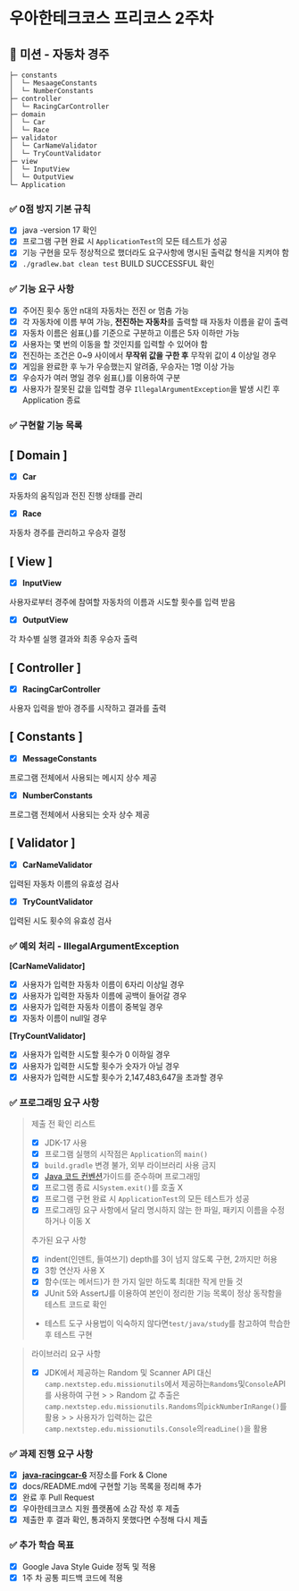 # 우아한테크코스 프리코스 2주차

## 🚗 미션 - 자동차 경주

```
├─ constants
│  └─ MesaageConstants
│  └─ NumberConstants
├─ controller
│  └─ RacingCarController
├─ domain
│  └─ Car
│  └─ Race
├─ validator
│  └─ CarNameValidator
│  └─ TryCountValidator
├─ view
│  └─ InputView
│  └─ OutputView
└─ Application
```

### ✅ 0점 방지 기본 규칙

- [x]  java -version 17 확인
- [x]  프로그램 구현 완료 시 `ApplicationTest`의 모든 테스트가 성공
- [x]  기능 구현을 모두 정상적으로 했더라도 요구사항에 명시된 출력값 형식을 지켜야 함
- [x]  `./gradlew.bat clean test` BUILD SUCCESSFUL 확인

### ✅ 기능 요구 사항

- [x]  주어진 횟수 동안 n대의 자동차는 전진 or 멈춤 가능
- [x]  각 자동차에 이름 부여 가능, **전진하는 자동차**를 출력할 때 자동차 이름을 같이 출력
- [x]  자동차 이름은 쉼표(,)를 기준으로 구분하고 이름은 5자 이하만 가능
- [x]  사용자는 몇 번의 이동을 할 것인지를 입력할 수 있어야 함
- [x]  전진하는 조건은 0~9 사이에서 **무작위 값을 구한 후** 무작위 값이 4 이상일 경우
- [x]  게임을 완료한 후 누가 우승했는지 알려줌, 우승자는 1명 이상 가능
- [x]  우승자가 여러 명일 경우 쉼표(,)를 이용하여 구분
- [x]  사용자가 잘못된 값을 입력할 경우 `IllegalArgumentException`을 발생 시킨 후 Application 종료

### ✅ 구현할 기능 목록

**[ Domain ]**
-

- [x]  **Car**

자동차의 움직임과 전진 진행 상태를 관리

- [x]  **Race**

자동차 경주를 관리하고 우승자 결정

**[ View ]**
-

- [x]  **InputView**

사용자로부터 경주에 참여할 자동차의 이름과 시도할 횟수를 입력 받음

- [x]  **OutputView**

각 차수별 실행 결과와 최종 우승자 출력

**[ Controller ]**
-

- [x]  **RacingCarController**

사용자 입력을 받아 경주를 시작하고 결과를 출력

**[ Constants ]**
-

- [x]  **MessageConstants**

프로그램 전체에서 사용되는 메시지 상수 제공

- [x]  **NumberConstants**

프로그램 전체에서 사용되는 숫자 상수 제공

**[ Validator ]**
-

- [x]  **CarNameValidator**

입력된 자동차 이름의 유효성 검사

- [x]  **TryCountValidator**

입력된 시도 횟수의 유효성 검사

### ✅ 예외 처리 - IllegalArgumentException

**[CarNameValidator]**

- [x]  사용자가 입력한 자동차 이름이 6자리 이상일 경우
- [x]  사용자가 입력한 자동차 이름에 공백이 들어갈 경우
- [x]  사용자가 입력한 자동차 이름이 중복일 경우
- [x]  자동차 이름이 null일 경우

**[TryCountValidator]**

- [x]  사용자가 입력한 시도할 횟수가 0 이하일 경우
- [x]  사용자가 입력한 시도할 횟수가 숫자가 아닐 경우
- [X]  사용자가 입력한 시도할 횟수가 2,147,483,647을 초과할 경우

### ✅ 프로그래밍 요구 사항

> 제출 전 확인 리스트
>
> - [x]  JDK-17 사용
> - [x]  프로그램 실행의 시작점은 `Application`의 `main()`
> - [x]  `build.gradle` 변경 불가, 외부 라이브러리 사용 금지
> - [x]  [Java 코드 컨벤션](https://github.com/woowacourse/woowacourse-docs/tree/master/styleguide/java)가이드를 준수하며 프로그래밍
> - [x]  프로그램 종료 시`System.exit()`를 호출 X
> - [x]  프로그램 구현 완료 시 `ApplicationTest`의 모든 테스트가 성공
> - [x]  프로그래밍 요구 사항에서 달리 명시하지 않는 한 파일, 패키지 이름을 수정하거나 이동 X
>
> 추가된 요구 사항
>
> - [x]  indent(인덴트, 들여쓰기) depth를 3이 넘지 않도록 구현, 2까지만 허용
> - [x]  3항 연산자 사용 X
> - [x]  함수(또는 메서드)가 한 가지 일만 하도록 최대한 작게 만들 것
> - [x]  JUnit 5와 AssertJ를 이용하여 본인이 정리한 기능 목록이 정상 동작함을 테스트 코드로 확인
> - 테스트 도구 사용법이 익숙하지 않다면`test/java/study`를 참고하여 학습한 후 테스트 구현

> 라이브러리 요구 사항
>
> - [x]  JDK에서 제공하는 Random 및 Scanner API 대신`camp.nextstep.edu.missionutils`에서 제공하는`Randoms`및`Console`API를 사용하여 구현
    >
    >     Random 값 추출은`camp.nextstep.edu.missionutils.Randoms`의`pickNumberInRange()`를 활용
    >
    >     사용자가 입력하는 값은`camp.nextstep.edu.missionutils.Console`의`readLine()`을 활용
>

### ✅ 과제 진행 요구 사항

- [x]  **[java-racingcar-6](https://github.com/hoonyworld/java-racingcar-6)** 저장소를 Fork & Clone
- [x]  docs/README.md에 구현할 기능 목록을 정리해 추가
- [x]  완료 후 Pull Request
- [x]  우아한테크코스 지원 플랫폼에 소감 작성 후 제출
- [x]  제출한 후 결과 확인, 통과하지 못했다면 수정해 다시 제출

### ✅ 추가 학습 목표

- [x]  Google Java Style Guide 정독 및 적용
- [x]  1주 차 공통 피드백 코드에 적용